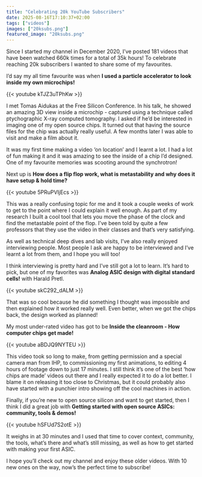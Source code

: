 ```yaml
---
title: "Celebrating 20k YouTube Subscribers"
date: 2025-08-16T17:10:37+02:00
tags: ["videos"]
images: ["20ksubs.png"]
featured_image: "20ksubs.png"
---
```


Since I started my channel in December 2020, I’ve posted 181 videos that have been watched 660k times for a total of 35k hours! To celebrate reaching 20k subscribers I wanted to share some of my favourites.

I’d say my all time favourite was when **I used a particle accelerator to look inside my own microchips!**

{{< youtube kTJZ3uTPhKw >}}

I met Tomas Aidukas at the Free Silicon Conference. In his talk, he showed an amazing 3D view inside a microchip - captured using a technique called ptychographic X-ray computed tomography. I asked if he’d be interested in imaging one of my open source chips. It turned out that having the source files for the chip was actually really useful. A few months later I was able to visit and make a film about it.

It was my first time making a video ‘on location’ and I learnt a lot. I had a lot of fun making it and it was amazing to see the inside of a chip I’d designed. One of my favourite memories was scooting around the synchrotron!

Next up is **How does a flip flop work, what is metastability and why does it have setup & hold time?**

{{< youtube 5PRuPVIjEcs >}} 

This was a really confusing topic for me and it took a couple weeks of work to get to the point where I could explain it well enough. As part of my research I built a cool tool that lets you move the phase of the clock and find the metastable point of the flop. I’ve been told by quite a few professors that they use the video in their classes and that’s very satisfying.

As well as technical deep dives and lab visits, I’ve also really enjoyed interviewing people. Most people I ask are happy to be interviewed and I’ve learnt a lot from them, and I hope you will too!

I think interviewing is pretty hard and I’ve still got a lot to learn. It’s hard to pick, but one of my favorites was **Analog ASIC design with digital standard cells!**
with Harald Pretl. 

{{< youtube skC292_dALM >}}

That was so cool because he did something I thought was impossible and then explained how it worked really well. Even better, when we got the chips back, the design worked as planned!

My most under-rated video has got to be **Inside the cleanroom - How computer chips get made!**

{{< youtube aBDJQ9NYTEU >}}

This video took so long to make, from getting permission and a special camera man from IHP, to commissioning my first animations, to editing 4 hours of footage down to just 17 minutes. I still think it’s one of the best ‘how chips are made’ videos out there and I really expected it to do a lot better. I blame it on releasing it too close to Christmas, but it could probably also have started with a punchier intro showing off the cool machines in action.

Finally, if you’re new to open source silicon and want to get started, then I think I did a great job with **Getting started with open source ASICs: community, tools & demos!** 

{{< youtube hSFUd7S2otE >}}

It weighs in at 30 minutes and I used that time to cover context, community, the tools, what’s there and what’s still missing, as well as how to get started with making your first ASIC.

I hope you’ll check out my channel and enjoy these older videos. With 10 new ones on the way, now’s the perfect time to subscribe!
